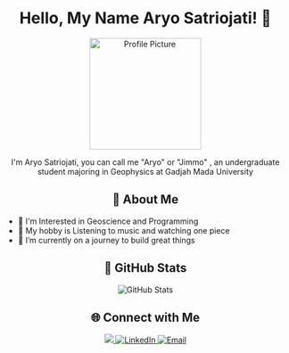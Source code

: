 <!-- Replace these with your own details and content -->

<h1 align="center">Hello, My Name Aryo Satriojati! 👋</h1>

<p align="center">
  <img src="https://media4.giphy.com/media/cJZGTqvVk7LspXHfT6/giphy.gif?cid=ecf05e474g4agfopa7t20ibd4f9ahwtroei86tcogtxj3otm&ep=v1_gifs_related&rid=giphy.gif&ct=g" alt="Profile Picture" width="200">
</p>

<p align="center">
 I'm Aryo Satriojati, you can call me "Aryo" or "Jimmo" , an undergraduate student majoring in Geophysics at Gadjah Mada University
</p>

<h2 align="center">🌟 About Me</h2>

- 🌱 I'm Interested in Geoscience and Programming
- 🎯 My hobby is Listening to music and watching one piece
- 🔭 I’m currently on a journey to build great things

<h2 align="center">🚀 GitHub Stats</h2>

<p align="center">
  <img src="https://github-readme-stats.vercel.app/api?username=jimmooo&show_icons=true&theme=dark" alt="GitHub Stats">
</p>

<h2 align="center">🌐 Connect with Me</h2>

<p align="center">
  <a href="https://instagram.com/jimooo.o" target="_blank">
    <img src="https://img.shields.io/badge/Instagram-Follow%20Me-orange?logo=instagram&style=for-the-badge" >
  </a>
  <a href="https://www.linkedin.com/in/aryo-satriojati-47684a251" target="_blank">
    <img src="https://img.shields.io/badge/LinkedIn-Connect-blue" alt="LinkedIn">
  </a>
  <a href="mailto:aryosatriojati@mail.ugm.ac.id">
    <img src="https://img.shields.io/badge/Email-Contact-green" alt="Email">
  </a>
</p>
